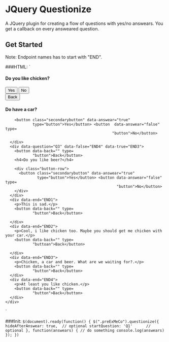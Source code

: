 # JQuery Questionize
A JQuery plugin for creating a flow of questions with yes/no answears. You get a callback on every answeared question.


## Get Started

Note: Endpoint names has to start with "END".

###HTML:
`

<div class="row">
  <div class="col-md-8">
    <div>
      <div data-question="Q1" data-false="END1" data-true="Q2">
        <h4>Do you like chicken? </h4>
        <div class="button-row">
          <button class="secondarybutton" data-answear="true"
                  name="gender" type="button">Yes</button> <button class=
                                                                   "secondarybutton selected" data-answear="false" name=
                                                                   "gender" type="button">No</button>
        </div>
      </div>
      <div data-question="Q2" data-false="Q3" data-true="END2">
        <button class="secondarybutton" data-back="" type=
                "button">Back</button>
        <h4>Do have a car?</h4>

        <button class="secondarybutton" data-answear="true"
                type="button">Yes</button> <button  data-answear="false" type=
                                                   "button">No</button>

      </div>
      <div data-question="Q3" data-false="END4" data-true="END3">
        <button data-back="" type=
                "button">Back</button>
        <h4>Do you like beer?</h4>

        <div class="button-row">
          <button class="secondarybutton" data-answear="true"
                  type="button">Yes</button> <button data-answear="false" type=
                                                     "button">No</button>
        </div>
      </div>
      <div data-end="END1">
        <p>This is sad.</p>
        <button data-back="" type=
                "button">Back</button>

      </div>
      <div data-end="END2">
        <p>Cool, i like chicken too. Maybe you should get me chicken with your car.</p>
        <button data-back="" type=
                "buttoan">Back</button>

      </div>
      <div data-end="END3">
        <p>Chicken, a car and beer. What are we waiting for?.</p>
        <button data-back="" type=
                "button">Back</button>
      </div>
      <div data-end="END4">
        <p>At least you like chicken.</p>
        <button data-back="" type=
                "button">Back</button>
      </div>
    </div>
  </div>
</div>
`

###Init:
`
$(document).ready(function() {
    $(".preExMeCo").questionize({
        hideAfterAnswear: true,  // optional
        startQuestion: 'Q1' 	 // optional
    }, function(answears) {
    	// do something
        console.log(answears)
    });
})
`